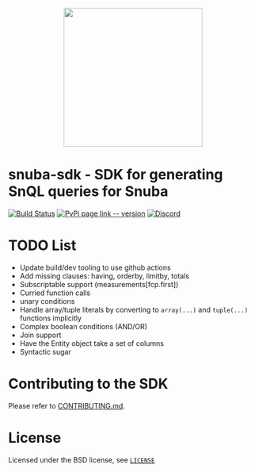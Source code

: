 <p align="center">
    <a href="https://sentry.io" target="_blank" align="center">
        <img src="https://sentry-brand.storage.googleapis.com/sentry-logo-black.png" width="280">
    </a>
</p>

# snuba-sdk - SDK for generating SnQL queries for Snuba

[![Build Status](https://travis-ci.com/getsentry/snuba-sdk.svg?branch=master)](https://travis-ci.com/getsentry/snuba-sdk)
[![PyPi page link -- version](https://img.shields.io/pypi/v/sentry-sdk.svg)](https://pypi.python.org/pypi/sentry-sdk)
[![Discord](https://img.shields.io/discord/621778831602221064)](https://discord.gg/cWnMQeA)

# TODO List

- Update build/dev tooling to use github actions
- Add missing clauses: having, orderby, limitby, totals
- Subscriptable support (measurements\[fcp.first\])
- Curried function calls
- unary conditions
- Handle array/tuple literals by converting to `array(...)` and `tuple(...)` functions implicitly
- Complex boolean conditions (AND/OR)
- Join support
- Have the Entity object take a set of columns
- Syntactic sugar


# Contributing to the SDK

Please refer to [CONTRIBUTING.md](https://github.com/getsentry/snuba-sdk/blob/master/CONTRIBUTING.md).

# License

Licensed under the BSD license, see [`LICENSE`](https://github.com/getsentry/snuba-sdk/blob/master/LICENSE)
